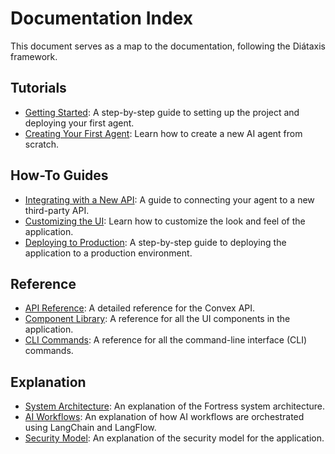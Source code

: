 # Documentation Index

This document serves as a map to the documentation, following the Diátaxis framework.

## Tutorials
- [Getting Started](./tutorials.md#getting-started): A step-by-step guide to setting up the project and deploying your first agent.
- [Creating Your First Agent](./tutorials.md#creating-your-first-agent): Learn how to create a new AI agent from scratch.

## How-To Guides
- [Integrating with a New API](./how-to-guides.md#integrating-with-a-new-api): A guide to connecting your agent to a new third-party API.
- [Customizing the UI](./how-to-guides.md#customizing-the-ui): Learn how to customize the look and feel of the application.
- [Deploying to Production](./how-to-guides.md#deploying-to-production): A step-by-step guide to deploying the application to a production environment.

## Reference
- [API Reference](./reference.md#api-reference): A detailed reference for the Convex API.
- [Component Library](./reference.md#component-library): A reference for all the UI components in the application.
- [CLI Commands](./reference.md#cli-commands): A reference for all the command-line interface (CLI) commands.

## Explanation
- [System Architecture](./explanation.md#system-architecture): An explanation of the Fortress system architecture.
- [AI Workflows](./explanation.md#ai-workflows): An explanation of how AI workflows are orchestrated using LangChain and LangFlow.
- [Security Model](./explanation.md#security-model): An explanation of the security model for the application.
